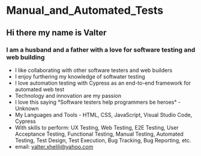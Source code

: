 # Manual_and_Automated_Tests

## Hi there my name is Valter

### I am a husband and a father with a love for software testing and web building
- I like collaborating with other software testers and web builders
- I enjoy furthering my knowledge of softwater testing 
- I love automation testing with Cypress as an end-to-end framework for automated web test
- Technology and innovation are my passion 
- I love this saying °Software testers help programmers be heroes° - Unknown 
- My Languages and Tools - HTML, CSS, JavaScript, Visual Studio Code, Cypress
- With skills to perform: UX Testing, Web Testing, E2E Testing, User Acceptance Testing, Functional Testing, Manual Testing, Automated Testing, Test Design, Test Execution,    Bug Tracking, Bug Reporting, etc.
- email: valter.xhelili@yahoo.com
